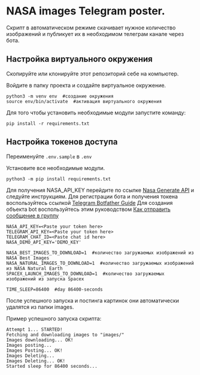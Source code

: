 # NASA images Telegram poster.

Скрипт в автоматическом режиме скачивает нужное количество изображений и публикует их
в необходимом телеграм канале через бота. 

## Настройка виртуального окружения
Скопируйте или клонируйте этот репозиторий себе на компьютер.

Войдите в папку проекта и создайте виртуальное окружение.

```shell
python3 -m venv env  #создание окружения
source env/bin/activate  #активация виртуального окружения
```

Для того чтобы установить необходимые модули запустите команду:

```shell
pip install -r requirements.txt
```

## Настройка токенов доступа

Переименуйте `.env.sample` в `.env`

Установите все необходимые модули.

```shell
python3 -m pip install requirements.txt
```

Для получения NASA_API_KEY перейдите по ссылке [Nasa Generate API](https://api.nasa.gov/) и следуйте инструкциям.
Для регистрации бота и получения токена воспользуйтесь ссылкой [Telegram Botfather Guide](https://sendpulse.com/knowledge-base/chatbot/create-telegram-chatbot)
Для создания объекта bot воспользуйтесь этим руководством [Как отправить сообщение в группу](https://github.com/python-telegram-bot/python-telegram-bot/wiki/Introduction-to-the-API)

```venv
NASA_API_KEY=<Paste your token here>
TELEGRAM_API_KEY=<Paste your token here>
TELEGRAM_CHAT_ID=<Paste chat id here>
NASA_DEMO_API_KEY='DEMO_KEY'

NASA_BEST_IMAGES_TO_DOWNLOAD=1  #количество загружаемых изображений из NASA Best Images
NASA_NATURAL_IMAGES_TO_DOWNLOAD=1  #количество загружаемых изображений из NASA Natural Earth
SPACEX_LAUNCH_IMAGES_TO_DOWNLOAD=1  #количество загружаемых изображений из запуска Spacex

TIME_SLEEP=86400  #day 86400-seconds
```

После успешного запуска и постинга картинок они автоматически удалятся из папки images.

Пример успешного запуска скрипта:

```text
Attempt 1... STARTED!
Fetching and downloading images to "images/"
Images downloading... OK!
Images posting...
Images Posting... OK!
Images Deleting...
Images Deleting... OK!
Started sleep for 86400 seconds...
```
